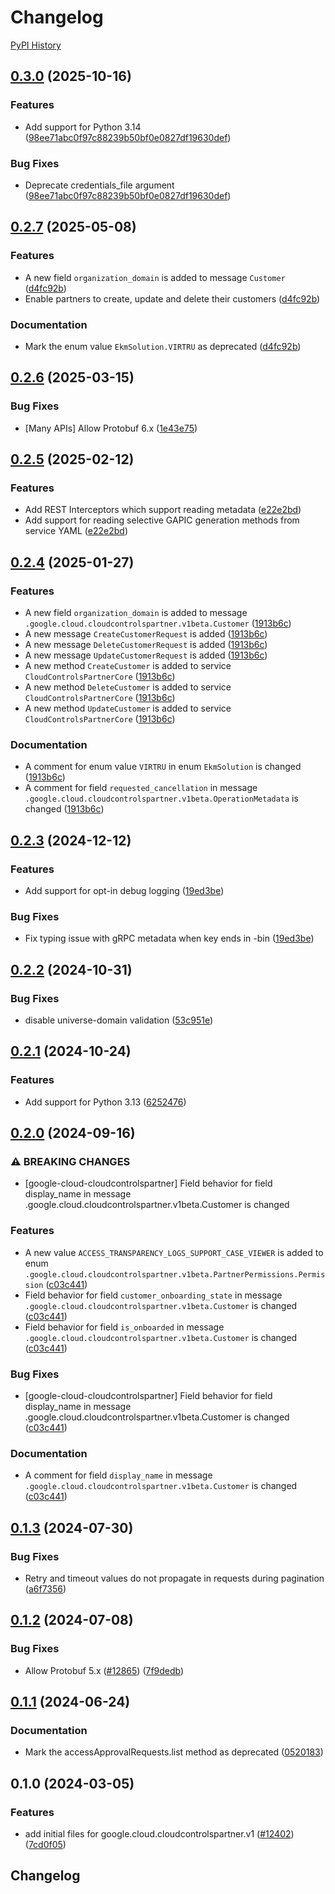 # Changelog

[PyPI History][1]

[1]: https://pypi.org/project/google-cloud-cloudcontrolspartner/#history

## [0.3.0](https://github.com/googleapis/google-cloud-python/compare/google-cloud-cloudcontrolspartner-v0.2.7...google-cloud-cloudcontrolspartner-v0.3.0) (2025-10-16)


### Features

* Add support for Python 3.14  ([98ee71abc0f97c88239b50bf0e0827df19630def](https://github.com/googleapis/google-cloud-python/commit/98ee71abc0f97c88239b50bf0e0827df19630def))


### Bug Fixes

* Deprecate credentials_file argument  ([98ee71abc0f97c88239b50bf0e0827df19630def](https://github.com/googleapis/google-cloud-python/commit/98ee71abc0f97c88239b50bf0e0827df19630def))

## [0.2.7](https://github.com/googleapis/google-cloud-python/compare/google-cloud-cloudcontrolspartner-v0.2.6...google-cloud-cloudcontrolspartner-v0.2.7) (2025-05-08)


### Features

* A new field `organization_domain` is added to message `Customer` ([d4fc92b](https://github.com/googleapis/google-cloud-python/commit/d4fc92be46fffb329fc05d463ee039321b23c432))
* Enable partners to create, update and delete their customers ([d4fc92b](https://github.com/googleapis/google-cloud-python/commit/d4fc92be46fffb329fc05d463ee039321b23c432))


### Documentation

* Mark the enum value `EkmSolution.VIRTRU` as deprecated ([d4fc92b](https://github.com/googleapis/google-cloud-python/commit/d4fc92be46fffb329fc05d463ee039321b23c432))

## [0.2.6](https://github.com/googleapis/google-cloud-python/compare/google-cloud-cloudcontrolspartner-v0.2.5...google-cloud-cloudcontrolspartner-v0.2.6) (2025-03-15)


### Bug Fixes

* [Many APIs] Allow Protobuf 6.x ([1e43e75](https://github.com/googleapis/google-cloud-python/commit/1e43e75e99445373785b11381e0e859fa14bb485))

## [0.2.5](https://github.com/googleapis/google-cloud-python/compare/google-cloud-cloudcontrolspartner-v0.2.4...google-cloud-cloudcontrolspartner-v0.2.5) (2025-02-12)


### Features

* Add REST Interceptors which support reading metadata ([e22e2bd](https://github.com/googleapis/google-cloud-python/commit/e22e2bde55d11d2f85e9d2caf1d152a4027f88cf))
* Add support for reading selective GAPIC generation methods from service YAML ([e22e2bd](https://github.com/googleapis/google-cloud-python/commit/e22e2bde55d11d2f85e9d2caf1d152a4027f88cf))

## [0.2.4](https://github.com/googleapis/google-cloud-python/compare/google-cloud-cloudcontrolspartner-v0.2.3...google-cloud-cloudcontrolspartner-v0.2.4) (2025-01-27)


### Features

* A new field `organization_domain` is added to message `.google.cloud.cloudcontrolspartner.v1beta.Customer` ([1913b6c](https://github.com/googleapis/google-cloud-python/commit/1913b6cc099c50650b2a35c2f05b7e0da1157791))
* A new message `CreateCustomerRequest` is added ([1913b6c](https://github.com/googleapis/google-cloud-python/commit/1913b6cc099c50650b2a35c2f05b7e0da1157791))
* A new message `DeleteCustomerRequest` is added ([1913b6c](https://github.com/googleapis/google-cloud-python/commit/1913b6cc099c50650b2a35c2f05b7e0da1157791))
* A new message `UpdateCustomerRequest` is added ([1913b6c](https://github.com/googleapis/google-cloud-python/commit/1913b6cc099c50650b2a35c2f05b7e0da1157791))
* A new method `CreateCustomer` is added to service `CloudControlsPartnerCore` ([1913b6c](https://github.com/googleapis/google-cloud-python/commit/1913b6cc099c50650b2a35c2f05b7e0da1157791))
* A new method `DeleteCustomer` is added to service `CloudControlsPartnerCore` ([1913b6c](https://github.com/googleapis/google-cloud-python/commit/1913b6cc099c50650b2a35c2f05b7e0da1157791))
* A new method `UpdateCustomer` is added to service `CloudControlsPartnerCore` ([1913b6c](https://github.com/googleapis/google-cloud-python/commit/1913b6cc099c50650b2a35c2f05b7e0da1157791))


### Documentation

* A comment for enum value `VIRTRU` in enum `EkmSolution` is changed ([1913b6c](https://github.com/googleapis/google-cloud-python/commit/1913b6cc099c50650b2a35c2f05b7e0da1157791))
* A comment for field `requested_cancellation` in message `.google.cloud.cloudcontrolspartner.v1beta.OperationMetadata` is changed ([1913b6c](https://github.com/googleapis/google-cloud-python/commit/1913b6cc099c50650b2a35c2f05b7e0da1157791))

## [0.2.3](https://github.com/googleapis/google-cloud-python/compare/google-cloud-cloudcontrolspartner-v0.2.2...google-cloud-cloudcontrolspartner-v0.2.3) (2024-12-12)


### Features

* Add support for opt-in debug logging ([19ed3be](https://github.com/googleapis/google-cloud-python/commit/19ed3bec7fcbc09aa5828180778ffc828d3eafa3))


### Bug Fixes

* Fix typing issue with gRPC metadata when key ends in -bin ([19ed3be](https://github.com/googleapis/google-cloud-python/commit/19ed3bec7fcbc09aa5828180778ffc828d3eafa3))

## [0.2.2](https://github.com/googleapis/google-cloud-python/compare/google-cloud-cloudcontrolspartner-v0.2.1...google-cloud-cloudcontrolspartner-v0.2.2) (2024-10-31)


### Bug Fixes

* disable universe-domain validation ([53c951e](https://github.com/googleapis/google-cloud-python/commit/53c951e90ad1d702fa507495532086d5d2f6b3c0))

## [0.2.1](https://github.com/googleapis/google-cloud-python/compare/google-cloud-cloudcontrolspartner-v0.2.0...google-cloud-cloudcontrolspartner-v0.2.1) (2024-10-24)


### Features

* Add support for  Python 3.13 ([6252476](https://github.com/googleapis/google-cloud-python/commit/6252476e5938352fb2417d098a1edcc08558fe10))

## [0.2.0](https://github.com/googleapis/google-cloud-python/compare/google-cloud-cloudcontrolspartner-v0.1.3...google-cloud-cloudcontrolspartner-v0.2.0) (2024-09-16)


### ⚠ BREAKING CHANGES

* [google-cloud-cloudcontrolspartner] Field behavior for field display_name in message .google.cloud.cloudcontrolspartner.v1beta.Customer is changed

### Features

* A new value `ACCESS_TRANSPARENCY_LOGS_SUPPORT_CASE_VIEWER` is added to enum `.google.cloud.cloudcontrolspartner.v1beta.PartnerPermissions.Permission` ([c03c441](https://github.com/googleapis/google-cloud-python/commit/c03c4411287ee195fd5c99aff94d812381a908f3))
* Field behavior for field `customer_onboarding_state` in message `.google.cloud.cloudcontrolspartner.v1beta.Customer` is changed ([c03c441](https://github.com/googleapis/google-cloud-python/commit/c03c4411287ee195fd5c99aff94d812381a908f3))
* Field behavior for field `is_onboarded` in message `.google.cloud.cloudcontrolspartner.v1beta.Customer` is changed ([c03c441](https://github.com/googleapis/google-cloud-python/commit/c03c4411287ee195fd5c99aff94d812381a908f3))


### Bug Fixes

* [google-cloud-cloudcontrolspartner] Field behavior for field display_name in message .google.cloud.cloudcontrolspartner.v1beta.Customer is changed ([c03c441](https://github.com/googleapis/google-cloud-python/commit/c03c4411287ee195fd5c99aff94d812381a908f3))


### Documentation

* A comment for field `display_name` in message `.google.cloud.cloudcontrolspartner.v1beta.Customer` is changed ([c03c441](https://github.com/googleapis/google-cloud-python/commit/c03c4411287ee195fd5c99aff94d812381a908f3))

## [0.1.3](https://github.com/googleapis/google-cloud-python/compare/google-cloud-cloudcontrolspartner-v0.1.2...google-cloud-cloudcontrolspartner-v0.1.3) (2024-07-30)


### Bug Fixes

* Retry and timeout values do not propagate in requests during pagination ([a6f7356](https://github.com/googleapis/google-cloud-python/commit/a6f7356f1549721f9fab83d4dcfa226cec1965d0))

## [0.1.2](https://github.com/googleapis/google-cloud-python/compare/google-cloud-cloudcontrolspartner-v0.1.1...google-cloud-cloudcontrolspartner-v0.1.2) (2024-07-08)


### Bug Fixes

* Allow Protobuf 5.x ([#12865](https://github.com/googleapis/google-cloud-python/issues/12865)) ([7f9dedb](https://github.com/googleapis/google-cloud-python/commit/7f9dedb3abc7636cbcd97e21ac857844b885b599))

## [0.1.1](https://github.com/googleapis/google-cloud-python/compare/google-cloud-cloudcontrolspartner-v0.1.0...google-cloud-cloudcontrolspartner-v0.1.1) (2024-06-24)


### Documentation

* Mark the accessApprovalRequests.list method as deprecated ([0520183](https://github.com/googleapis/google-cloud-python/commit/052018375c98534aca234c479e28d0bf1bd03857))

## 0.1.0 (2024-03-05)


### Features

* add initial files for google.cloud.cloudcontrolspartner.v1 ([#12402](https://github.com/googleapis/google-cloud-python/issues/12402)) ([7cd0f05](https://github.com/googleapis/google-cloud-python/commit/7cd0f0541ededa589eb76a6d8a965849834734c9))

## Changelog
